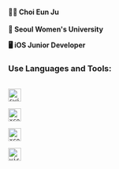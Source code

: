 #### 👩‍💻 Choi Eun Ju

**🏫 Seoul Women's University**

**🖥 iOS Junior Developer**

### Use Languages and Tools:
[<code>
<img alt="swift" width="26px" src="https://img.icons8.com/color/48/000000/swift.png">
</code>](https://swift.org/)
[<code>
<img alt="xcode" width="26px" src="https://img.icons8.com/color/48/000000/xcode.png">
</code>](https://developer.apple.com/xcode/)
[<code>
<img alt="xcode" width="26px" src="https://img.icons8.com/color/48/000000/apple-logo.png">
</code>](https://developer.apple.com/)
[<code>
<img alt="visual studio code" width="26px" src="https://img.icons8.com/fluent/240/000000/visual-studio-code-2019.png" />
</code>](https://code.visualstudio.com/)

<!--
**jane1choi/jane1choi** is a ✨ _special_ ✨ repository because its `README.md` (this file) appears on your GitHub profile.

Here are some ideas to get you started:

- 🔭 I’m currently working on ...
- 🌱 I’m currently learning ...
- 👯 I’m looking to collaborate on ...
- 🤔 I’m looking for help with ...
- 💬 Ask me about ...
- 📫 How to reach me: ...
- 😄 Pronouns: ...
- ⚡ Fun fact: ...
-->
